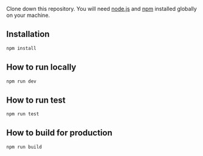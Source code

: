 Clone down this repository. You will need [node.js](https://nodejs.org/en) and [npm](https://www.npmjs.com/) installed globally on your machine.

## Installation

```bash
npm install
```

## How to run locally

```python
npm run dev

```

## How to run test

```python
npm run test

```

## How to build for production

```python
npm run build

```
